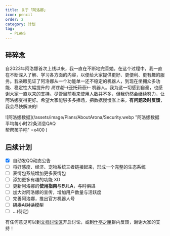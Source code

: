 ```yaml
---
title: 关于「阿洛娜」
icon: pencil
order: 2
category: 计划
tag:
  - PLANS
---
```


## **碎碎念**

自2023年阿洛娜首次上线以来，我一直在不断地完善她。在这个过程中，我一直在不断深入了解、学习各方面的内容，以便给大家提供更好、更便利、更有趣的服务。我亲眼见证了阿洛娜从一个功能单一还不稳定的机器人，到现在坐拥众多功能、稳定性大幅提升的 *高性能*~~（亚托莉音）~~ 机器人。我为这一切感到自豪，也感谢大家一直以来的支持。尽管目前看来使用人数并不多，但我仍然会继续努力，让阿洛娜变得更好。希望大家能够多多捧场，把数据慢慢涨上来，**有问题及时反馈**，我会尽快解决的!

![阿洛娜数据](/assets/image/Plans/AboutArona/Security.webp "阿洛娜数据<br>平均每小时22条消息QAQ<br>帮帮孩子吧" =x400 )

## **后续计划**

- [x] 自动发QQ动态公告
- [ ] 将好感度、经济、宠物系统三者链接起来，形成一个完整的生态系统    
- [ ] 表情包系统增加更多表情包
- [ ] 添加更多有趣的功能 XD
- [ ] 更新阿洛娜的**使用指南**与**EULA**，~~与时俱进~~
- [ ] 加大对阿洛娜的宣传，增加用户数量与活跃度 
- [ ] 完善阿洛娜，推出官方机器人号
- [ ] ~~研发AI对话模型~~
- [ ] ...(待定)

有任何意见可以到[文档讨论区](https://github.com/NaxidaAndHoshiran/AronaQQBotDoc/discussions)开启讨论，或到[什亭之匣](https://qm.qq.com/q/Xh6RaGrOgg)群内反馈，谢谢大家的支持！

<!-- ## **后记** -->